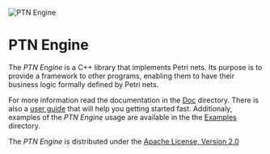 ![PTN Engine](<Doc/Logo/PTN%20Engine%20Logo.svg> "PTN Engine")
 
# PTN Engine 
The *PTN Engine* is a C++ library that implements Petri nets.
Its purpose is to provide a framework to other programs, enabling them
to have their business logic formally defined by Petri nets.

For more information read the documentation in the [Doc](Doc) directory. There is also 
a [user guide](Doc/User%20Guide/UserGuide.md) that will help you getting started fast. Additionaly, examples of
the *PTN Engine* usage are available in the the [Examples](Examples) directory.

The *PTN Engine* is distributed under the [Apache License, Version 2.0](
http://www.apache.org/licenses/LICENSE-2.0) 
